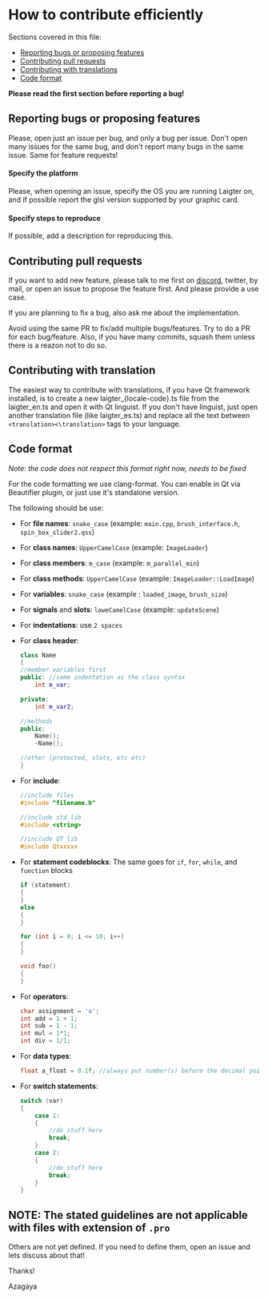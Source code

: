 # How to contribute efficiently

Sections covered in this file:

* [Reporting bugs or proposing features](#reporting-bugs-or-proposing-features)
* [Contributing pull requests](#contributing-pull-requests)
* [Contributing with translations](#contributing-with-translation)
* [Code format](#code-format)

**Please read the first section before reporting a bug!**

## Reporting bugs or proposing features

Please, open just an issue per bug, and only a bug per issue. Don't open many
issues for the same bug, and don't report many bugs in the same issue. Same
for feature requests!

#### Specify the platform

Please, when opening an issue, specify the OS you are running Laigter on,
and if possible report the glsl version supported by your graphic card.

#### Specify steps to reproduce

If possible, add a description for reproducing this.

## Contributing pull requests

If you want to add new feature, please talk to me first on [discord](https://discord.gg/88kJqry),
twitter, by mail, or open an issue to propose the feature first.
And please provide a use case.

If you are planning to fix a bug, also ask me about the implementation.

Avoid using the same PR to fix/add multiple bugs/features. Try to do
a PR for each bug/feature. Also, if you have many commits, squash them
unless there is a reazon not to do so.

## Contributing with translation

The easiest way to contribute with translations, if you have Qt framework
installed, is to create a new laigter\_{locale-code}.ts file from the
laigter\_en.ts and open it with Qt linguist. If you don't have linguist,
just open another translation file (like laigter\_es.ts) and replace all
the text between `<translation><\translation>` tags to your language.

## Code format

*Note: the code does not respect this format right now, needs to be fixed*

For the code formatting we use clang-format. You can enable in Qt via
Beautifier plugin, or just use it's standalone version.

The following should be use:

* For **file names**: `snake_case` (example: `main.cpp`, `brush_interface.h`, `spin_box_slider2.qss`)

* For **class names**: `UpperCamelCase` (example: `ImageLoader`)

* For **class members**: `m_case` (example: `m_parallel_min`)

* For **class methods**: `UpperCamelCase` (example: `ImageLoader::LoadImage`)

* For **variables**: `snake_case` (example : `loaded_image`, `brush_size`)

* For **signals** and **slots**: `loweCamelCase` (example: `updateScene`)

* For **indentations**: use `2 spaces`

* For **class header**:
	```cpp
	class Name
	{
	//member variables first
	public: //same indentation as the class syntax
		int m_var;

	private:
		int m_var2;

	//methods
	public:
		Name();
		~Name();

	//other (protected, slots, etc etc)
	}
	```

* For **include**:
	```cpp
	//include files
	#include "filename.h"

	//include std lib
	#include <string>

	//include QT lib
	#include Qtxxxxx
	```

* For **statement codeblocks**:
	The same goes for `if`, `for`, `while`, and `function` blocks
	```cpp
	if (statement)
	{
	}
	else
	{
	}

	for (int i = 0; i <= 10; i++)
	{
	}

	void foo()
	{
	}
	```

* For **operators**:
	```cpp
	char assignment = 'a';
	int add = 1 + 1;
	int sub = 1 - 1;
	int mul = 1*1;
	int div = 1/1;
	```

* For **data types**:
	```cpp
	float a_float = 0.1f; //always put number(s) before the decimal point
	```

* For **switch statements**:
	```cpp
	switch (var)
	{
		case 1:
		{
			//do stuff here
			break;
		}
		case 2:
		{
			//do stuff here
			break;
		}
	}
	```

## NOTE: The stated guidelines are not applicable with files with extension of `.pro`

Others are not yet defined. If you need to define them, open an issue
and lets discuss about that!

Thanks!

Azagaya

